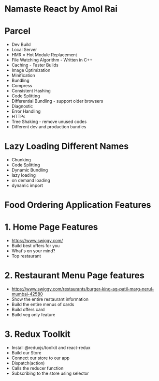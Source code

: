 # Namaste React by Amol Rai

# Parcel

- Dev Build
- Local Server
- HMR = Hot Module Replacement
- File Watching Algorithm - Written in C++
- Caching - Faster Builds
- Image Optimization
- Minification
- Bundling
- Compress
- Consistent Hashing
- Code Splitting
- Differential Bundling - support older browsers
- Diagnostic
- Error Handling
- HTTPs
- Tree Shaking - remove unused codes
- Different dev and production bundles

# Lazy Loading Different Names

- Chunking
- Code Splitting
- Dynamic Bundling
- lazy loading
- on demand loading
- dynamic import

# Food Ordering Application Features

# 1. Home Page Features

- https://www.swiggy.com/
- Build best offers for you
- What's on your mind?
- Top restaurant

# 2. Restaurant Menu Page features

- https://www.swiggy.com/restaurants/burger-king-ag-patil-marg-nerul-mumbai-42580
- Show the entire restaurant information
- Build the entire menus of cards
- Build offers card
- Build veg only feature

# 3. Redux Toolkit

- Install @reduxjs/toolkit and react-redux
- Build our Store
- Connect our store to our app
- Dispatch(action)
- Calls the reducer function
- Subscribing to the store using selector
